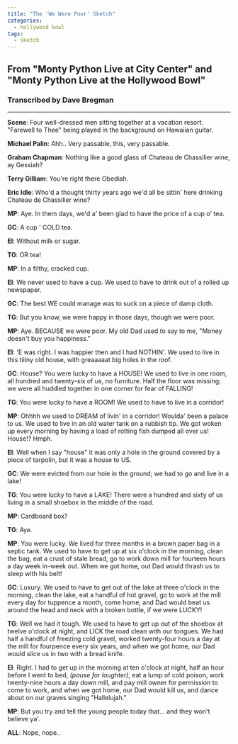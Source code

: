 ```yaml
---
title: "The 'We Were Poor' Sketch"
categories:
  - hollywood bowl
tags:
  - sketch
---
```


## From "Monty Python Live at City Center" and "Monty Python Live at the Hollywood Bowl"
### Transcribed by Dave Bregman

---

**Scene**:	Four well-dressed men sitting together at a vacation resort. "Farewell to Thee" being played in the background on Hawaiian guitar.

**Michael Palin**: Ahh.. Very passable, this, very passable.

**Graham Chapman**: Nothing like a good glass of Chateau de Chassilier wine, ay Gessiah?

**Terry Gilliam**: You're right there Obediah.

**Eric Idle**: Who'd a thought thirty years ago we'd all be sittin' here drinking Chateau de Chassilier wine?

**MP**: Aye. In them days, we'd a' been glad to have the price of a cup o' tea.

**GC**: A cup ' COLD tea.

**EI**: Without milk or sugar.

**TG**: OR tea!

**MP**: In a filthy, cracked cup.

**EI**: We never used to have a cup. We used to have to drink out of a rolled up newspaper.

**GC**: The best WE could manage was to suck on a piece of damp cloth.

**TG**: But you know, we were happy in those days, though we were poor.

**MP**: Aye. BECAUSE we were poor. My old Dad used to say to me, "Money doesn't buy you happiness."

**EI**: 'E was right. I was happier then and I had NOTHIN'. We used to live in this tiiiny old house, with greaaaaat big holes in the roof.

**GC**: House? You were lucky to have a HOUSE! We used to live in one room, all hundred and twenty-six of us, no furniture. Half the floor was missing; we were all huddled together in one corner for fear of FALLING!

**TG**: You were lucky to have a ROOM! We used to have to live in a corridor!

**MP**: Ohhhh we used to DREAM of livin' in a corridor! Woulda' been a palace to us. We used to live in an old water tank on a rubbish tip. We got woken up every morning by having a load of rotting fish dumped all over us! House!? Hmph.

**EI**: Well when I say "house" it was only a hole in the ground covered by a piece of tarpolin, but it was a house to US.

**GC**: We were evicted from our hole in the ground; we had to go and live in a lake!

**TG**: You were lucky to have a LAKE! There were a hundred and sixty of us living in a small shoebox in the middle of the road.

**MP**: Cardboard box?

**TG**: Aye.

**MP**: You were lucky. We lived for three months in a brown paper bag in a septic tank. We used to have to get up at six o'clock in the morning, clean the bag, eat a crust of stale bread, go to work down mill for fourteen hours a day week in-week out. When we got home, out Dad would thrash us to sleep with his belt!

**GC**: Luxury. We used to have to get out of the lake at three o'clock in the morning, clean the lake, eat a handful of hot gravel, go to work at the mill every day for tuppence a month, come home, and Dad would beat us around the head and neck with a broken bottle, if we were LUCKY!

**TG**: Well we had it tough. We used to have to get up out of the shoebox at twelve o'clock at night, and LICK the road clean with our tongues. We had half a handful of freezing cold gravel, worked twenty-four hours a day at the mill for fourpence every six years, and when we got home, our Dad would slice us in two with a bread knife.

**EI**: Right. I had to get up in the morning at ten o'clock at night, half an hour before I went to bed, _(pause for laughter)_, eat a lump of cold poison, work twenty-nine hours a day down mill, and pay mill owner for permission to come to work, and when we got home, our Dad would kill us, and dance about on our graves singing "Hallelujah."

**MP**: But you try and tell the young people today that... and they won't believe ya'.

**ALL**: Nope, nope..